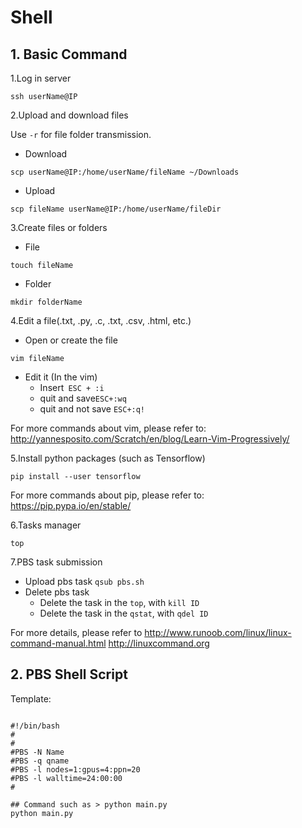 # Shell

## 1. Basic Command

1.Log in server
```shell
ssh userName@IP
```
2.Upload and download files

Use ```-r``` for file folder transmission.

+ Download
```shell
scp userName@IP:/home/userName/fileName ~/Downloads
```
+ Upload
```shell
scp fileName userName@IP:/home/userName/fileDir
```

3.Create files or folders

+ File
```shell
touch fileName
```
+ Folder
```shell
mkdir folderName
```
4.Edit a file(.txt, .py, .c, .txt, .csv, .html, etc.)

+ Open or create the file
```shell
vim fileName
```

+ Edit it (In the vim)
    + Insert``` ESC + :i```
    + quit and save```ESC+:wq```
    + quit and not save ```ESC+:q!```
    
For more commands about vim, please refer to:
http://yannesposito.com/Scratch/en/blog/Learn-Vim-Progressively/
 
5.Install python packages (such as Tensorflow)
```shell
pip install --user tensorflow
```
For more commands about pip, please refer to: https://pip.pypa.io/en/stable/
 
6.Tasks manager
```shell
top
```

7.PBS task submission

+ Upload pbs task ```qsub pbs.sh```
+ Delete pbs task 
    + Delete the task in the ```top```, with ```kill ID```
    + Delete the task in the ```qstat```, with ```qdel ID```

For more details, please refer to
http://www.runoob.com/linux/linux-command-manual.html
http://linuxcommand.org

## 2. PBS Shell Script

Template:
```shell

#!/bin/bash
#
#
#PBS -N Name
#PBS -q qname
#PBS -l nodes=1:gpus=4:ppn=20
#PBS -l walltime=24:00:00
#

## Command such as > python main.py
python main.py
```


